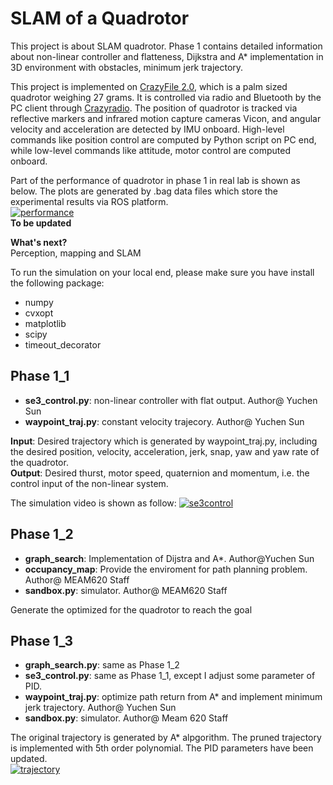 # SLAM of a Quadrotor
This project is about SLAM quadrotor. Phase 1 contains detailed information about non-linear controller and flatteness, Dijkstra and A* implementation in 3D environment with obstacles, minimum jerk trajectory.  

This project is implemented on [CrazyFile 2.0](https://www.bitcraze.io/crazyflie-2/), which is a palm sized quadrotor weighing 27 grams. It is controlled via radio and Bluetooth by the PC client  through [Crazyradio](https://www.bitcraze.io/crazyradio/). The position of quadrotor is tracked via reflective markers and infrared motion capture cameras Vicon, and angular velocity and acceleration are detected by IMU onboard. High-level commands like position control are computed by Python script on PC end, while low-level commands like attitude, motor control are computed onboard.

Part of the performance of quadrotor in phase 1 in real lab is shown as below. The plots are generated by .bag data files which store the experimental results via ROS platform.   
[![performance](https://res.cloudinary.com/marcomontalbano/image/upload/v1585369709/video_to_markdown/images/google-drive--1BC-jwXK787ossq2EfwuS2BjL7urh5_Cg-c05b58ac6eb4c4700831b2b3070cd403.jpg)](https://drive.google.com/file/d/1BC-jwXK787ossq2EfwuS2BjL7urh5_Cg/view?usp=sharing "performance")  
**To be updated**

**What's next?**  
Perception, mapping and SLAM  

To run the simulation on your local end, please make sure you have install the following package:  
* numpy
* cvxopt
* matplotlib
* scipy
* timeout_decorator
## Phase 1_1
* **se3_control.py**: non-linear controller with flat output. Author@ Yuchen Sun
* **waypoint_traj.py**: constant velocity trajecory. Author@ Yuchen Sun  

**Input**: Desired trajectory which is generated by waypoint_traj.py, including the desired position, velocity, acceleration, jerk, snap, yaw and yaw rate of the quadrotor.  
**Output**: Desired thurst, motor speed, quaternion and momentum, i.e. the control input of the non-linear system.  

The simulation video is shown as follow:
[![se3control](https://res.cloudinary.com/marcomontalbano/image/upload/v1583605140/video_to_markdown/images/google-drive--1rN6hlxb0BuHTR9FpW8b5K12BZ-7a0JM8-c05b58ac6eb4c4700831b2b3070cd403.jpg)](https://drive.google.com/open?id=1rN6hlxb0BuHTR9FpW8b5K12BZ-7a0JM8 "se3control")
## Phase 1_2
* **graph_search**: Implementation of Dijstra and A*. Author@Yuchen Sun
* **occupancy_map**: Provide the enviroment for path planning problem. Author@ MEAM620 Staff
* **sandbox.py**: simulator. Author@ MEAM620 Staff  

Generate the optimized for the quadrotor to reach the goal
## Phase 1_3
* **graph_search.py**: same as Phase 1_2
* **se3_control.py**: same as Phase 1_1, except I adjust some parameter of PID.
* **waypoint_traj.py**: optimize path return from A* and implement minimum jerk trajectory. Author@ Yuchen Sun
* **sandbox.py**: simulator. Author@ Meam 620 Staff  

The original trajectory is generated by A* alpgorithm. The pruned trajectory is implemented with 5th order polynomial. The PID parameters have been updated.  
[![trajectory](https://res.cloudinary.com/marcomontalbano/image/upload/v1583605341/video_to_markdown/images/google-drive--1m9H7YwdQhnuPtpnDyaQe3BDGnVnFu1jL-c05b58ac6eb4c4700831b2b3070cd403.jpg)](https://drive.google.com/open?id=1m9H7YwdQhnuPtpnDyaQe3BDGnVnFu1jL "trajectory")
